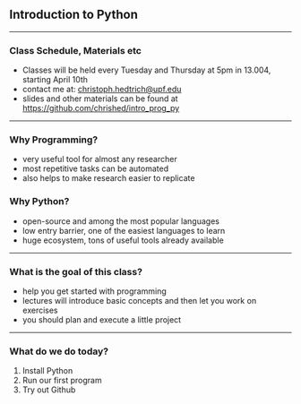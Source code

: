 ## Introduction to Python


---

### Class Schedule, Materials etc

- Classes will be held every Tuesday and Thursday at 5pm in 13.004, starting April 10th
- contact me at: christoph.hedtrich@upf.edu
- slides and other materials can be found at https://github.com/chrished/intro_prog_py

---

### Why Programming?

- very useful tool for almost any researcher
- most repetitive tasks can be automated
- also helps to make research easier to replicate



### Why Python?

- open-source and among the most popular languages
- low entry barrier, one of the easiest languages to learn
- huge ecosystem, tons of useful tools already available

---

### What is the goal of this class?

- help you get started with programming
- lectures will introduce basic concepts and then let you work on exercises
- you should plan and execute a little project

---

### What do we do today?

1. Install Python
2. Run our first program
3. Try out Github 
